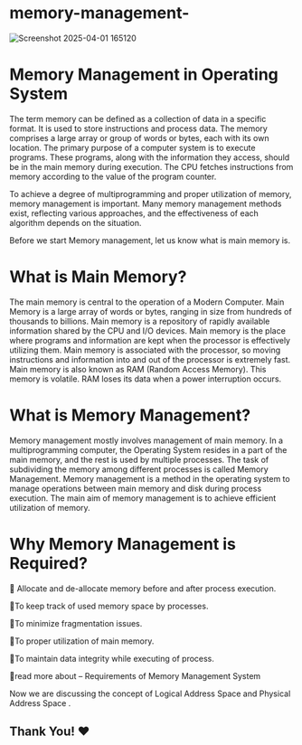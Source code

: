 # memory-management-
![Screenshot 2025-04-01 165120](https://github.com/user-attachments/assets/dd609633-1e4b-4b88-99d6-41863bc541cd)
<h1>Memory Management in Operating System</h1>
<p>The term memory can be defined as a collection of data in a specific format. It is used to store instructions and process data. The memory comprises a large array or group of words or bytes, each with its own location. The primary purpose of a computer system is to execute programs. These programs, along with the information they access, should be in the main memory during execution. The CPU fetches instructions from memory according to the value of the program counter.

To achieve a degree of multiprogramming and proper utilization of memory, memory management is important. Many memory management methods exist, reflecting various approaches, and the effectiveness of each algorithm depends on the situation.

Before we start Memory management, let us know what is main memory is.</p>
<h1>What is Main Memory?</h1>
<p>The main memory is central to the operation of a Modern Computer. Main Memory is a large array of words or bytes, ranging in size from hundreds of thousands to billions. Main memory is a repository of rapidly available information shared by the CPU and I/O devices. Main memory is the place where programs and information are kept when the processor is effectively utilizing them.  Main memory is associated with the processor, so moving instructions and information into and out of the processor is extremely fast.  Main memory is also known as RAM (Random Access Memory). This memory is volatile. RAM loses its data when a power interruption occurs.</p>

<h1>What is Memory Management?</h1>
<p>Memory management mostly involves management of main memory. In a multiprogramming computer, the Operating System resides in a part of the main memory, and the rest is used by multiple processes. The task of subdividing the memory among different processes is called Memory Management. Memory management is a method in the operating system to manage operations between main memory and disk during process execution. The main aim of memory management is to achieve efficient utilization of memory.  </p>
<h1> Why Memory Management is Required?</h1>
<p>🌟 Allocate and de-allocate memory before and after process execution.</p>
<p> 🌟To keep track of used memory space by processes.</p>
<p> 🌟To minimize fragmentation issues.</p>
<p> 🌟To proper utilization of main memory.</p>
<p> 🌟To maintain data integrity while executing of process.</p>
<p> 🌟read more about – Requirements of Memory Management System</p>



<p> Now we are discussing the concept of Logical Address Space and Physical Address Space .</p>
<h2>Thank You! ❤️</h2>
